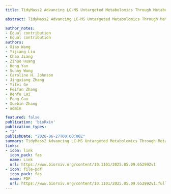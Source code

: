 ```yaml
---
title: TidyMass2 Advancing LC-MS Untargeted Metabolomics Through Metabolite Origin Inference and Metabolic Feature-based Functional Module Analysis

abstract: TidyMass2 Advancing LC-MS Untargeted Metabolomics Through Metabolite Origin Inference and Metabolic Feature-based Functional Module Analysis

author_notes:
- Equal contribution
- Equal contribution
authors:
- Xiao Wang
- Yijiang Liu
- Chao Jiang
- Zinuo Huang
- Hong Yan
- Sunny Wong
- Caroline H. Johnson
- Jingxiang Zhang
- Yifei Ge
- Feifan Zhang
- Renfu Lai
- Peng Gao
- Xuebin Zhang
- admin

featured: false
publication: 'bioRxiv'
publication_types:
- "3"
publishDate: "2026-06-27T00:00:00Z"
summary: TidyMass2 Advancing LC-MS Untargeted Metabolomics Through Metabolite Origin Inference and Metabolic Feature-based Functional Module Analysis
links:
- icon: link
  icon_pack: fas
  name: Link
  url: https://www.biorxiv.org/content/10.1101/2025.05.09.652992v1
- icon: file-pdf
  icon_pack: fas
  name: PDF
  url: https://www.biorxiv.org/content/10.1101/2025.05.09.652992v1.full.pdf
---
```

